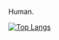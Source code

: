 Human.

[![Top Langs](https://github-readme-stats.vercel.app/api/top-langs/?username=meowmeowmeowcat)](https://github.com/meowmeowmeowcat&theme=tokyonight)
